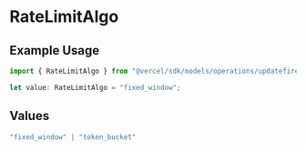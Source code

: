 # RateLimitAlgo

## Example Usage

```typescript
import { RateLimitAlgo } from "@vercel/sdk/models/operations/updatefirewallconfig.js";

let value: RateLimitAlgo = "fixed_window";
```

## Values

```typescript
"fixed_window" | "token_bucket"
```